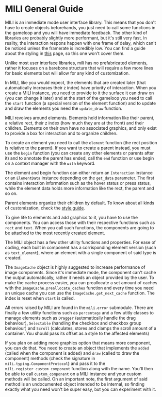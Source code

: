 # MILI General Guide

MILI is an immediate mode user interface library. This means that you don't have to create objects beforehands, you just need to call some functions in the gameloop and you will have immediate feedback. The other kind of libraries are probably slightly more performant, but it's still very fast. In reality, the interaction respons happen with one frame of delay, which can't be noticed unless the framerate is incredibly low. You can find a guide about the styling in [this](mili/style.md) page, so this one won't cover them.

Unlike most user interface libraries, mili has no prefabricated elements, rather it focuses on a barebone structure that will require a few more lines for basic elements but will allow for any kind of customization.

In MILI, like you would expect, the elements that are created later (that automatically increases their z index) have priority of interaction. When you create a MILI instance, you need to provide to it the surface it can draw on (you can change it later) and at the start of the gameloop you need to call the `start` function (a special version of the element function) and to update and draw the elements you need the `update_draw` function.

MILI revolves around elements. Elements hold information like their parent, a relative rect, their z index (how much they are at the front) and their children. Elements on their own have no associated graphics, and only exist to provide a box for interaction and to organize children. 

To create an element you need to call the `element` function (the rect position is relative to the parent). If you want to create a parent instead, you must use the `begin` function (you can create any other elements or parents after it) and to annotate the parent has ended, call the `end` function or use begin on a context manager with the `with` keyword.

The element and begin function can either return an `Interaction` instance or an `ElementData` instance depending on the `get_data` parameter. The first contains interaction information such as the hover status or press status, while the element data holds more information like the rect, the parent and so on.

Parent elements organize their children by default. To know about all kinds of customization, check the [style guide](mili/style.md).

To give life to elements and add graphics to it, you have to use the components. You can access those with their respective functions such as `rect` and `text`. When you call such functions, the components are going to be attached to the most recently created element.

The MILI object has a few other utility functions and properties. For ease of coding, each built in component has a corrisponding element version (such as `text_element`), where an element with a single component of said type is created.

The `ImageCache` object is highly suggested to increase performance of image components. Since it's immediate mode, the component can't cache the output automatically, rather it needs an object provided by the user.
To make the cache process easier, you can preallocate a set amount of caches with the `ImageCache.preallocate_caches` function and every time you need an unique cache you can use the `ImageCache.get_next_cache` function. The index is reset when `start` is called.

All errors raised by MILI are found in the `mili.error` submodule. There are finally a few utility functions such as `percentage` and a few utitly classes to manage elements such as `Dragger` (automatically handle the drag behaviour), `Selectable` (handling the checkbox and checkbox group behaviour) and `Scroll` (calculates, stores and clamps the scroll amount of a container. You should pass its offset as a style to the affected elements)

If you plan on adding more graphics option that means more component, you can do that. You need to create an object that implements the `added` (called when the component is added) and `draw` (called to draw the component) methods (check the signature in `mili.typing.ComponentProtocol`) and pass it to the `mili.register_custom_component` function along with the name. You'll then be able to call `custom_component` on a MILI instance and your custom methods will be called. On an important note, the first argument of said method is an undocumented object intended to be internal, so finding exactly what you need won't be super easy, but you can experiment with it.
